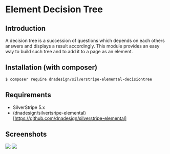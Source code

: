 # Element Decision Tree

## Introduction

A decision tree is a succession of questions which depends on each others answers and displays a result accordingly.
This module provides an easy way to build such tree and to add it to a page as an element.

## Installation (with composer)

	$ composer require dnadesign/silverstripe-elemental-decisiontree

## Requirements

* SilverStripe 5.x
* (dnadesign/silvertsripe-elemental)[https://github.com/dnadesign/silverstripe-elemental]

## Screenshots

![](docs/en/_images/decisiontree-admin-screenshot.png)
![](docs/en/_images/decisiontree-frontend-example.png)
